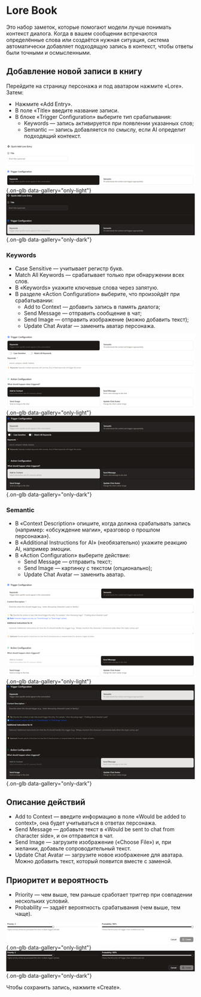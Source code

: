 # Lore Book

Это набор заметок, которые помогают модели лучше понимать контекст диалога. Когда в вашем сообщении встречаются определённые слова или создаётся нужная ситуация, система автоматически добавляет подходящую запись в контекст, чтобы ответы были точными и осмысленными.

## Добавление новой записи в книгу

Перейдите на страницу персонажа и под аватаром нажмите «Lore». Затем:

- Нажмите «Add Entry».
- В поле «Title» введите название записи.
- В блоке «Trigger Configuration» выберите тип срабатывания:
	- Keywords — запись активируется при появлении указанных слов;
	- Semantic — запись добавляется по смыслу, если AI определит подходящий контекст.

![](../assets/image/character/15.png#only-light){.on-glb data-gallery="only-light"}
![](../assets/image/character/15_dark.png#only-dark){.on-glb data-gallery="only-dark"}

### Keywords

- Case Sensitive — учитывает регистр букв.
- Match All Keywords — срабатывает только при обнаружении всех слов.
- В «Keywords» укажите ключевые слова через запятую.
- В разделе «Action Configuration» выберите, что произойдёт при срабатывании:
	- Add to Context — добавить запись в память диалога;
	- Send Message — отправить сообщение в чат;
	- Send Image — отправить изображение (можно добавить текст);
	- Update Chat Avatar — заменить аватар персонажа.

![](../assets/image/character/16.png#only-light){.on-glb data-gallery="only-light"}
![](../assets/image/character/16_dark.png#only-dark){.on-glb data-gallery="only-dark"}

### Semantic

- В «Context Description» опишите, когда должна срабатывать запись (например: «обсуждение магии», «разговор о прошлом персонажа»).
- В «Additional Instructions for AI» (необязательно) укажите реакцию AI, например эмоции.
- В «Action Configuration» выберите действие:
	- Send Message — отправить текст;
	- Send Image — картинку с текстом (опционально);
	- Update Chat Avatar — заменить аватар.

![](../assets/image/character/17.png#only-light){.on-glb data-gallery="only-light"}
![](../assets/image/character/17_dark.png#only-dark){.on-glb data-gallery="only-dark"}

## Описание действий

- Add to Context — введите информацию в поле «Would be added to context», она будет учитываться в ответах персонажа.
- Send Message — добавьте текст в «Would be sent to chat from character side», и он отправится в чат.
- Send Image — загрузите изображение («Choose File») и, при желании, добавьте сопроводительный текст.
- Update Chat Avatar — загрузите новое изображение для аватара. Можно добавить текст, который появится вместе с заменой.

## Приоритет и вероятность

- Priority — чем выше, тем раньше сработает триггер при совпадении нескольких условий.
- Probability — задаёт вероятность срабатывания (чем выше, тем чаще).

![](../assets/image/character/18.png#only-light){.on-glb data-gallery="only-light"}
![](../assets/image/character/18_dark.png#only-dark){.on-glb data-gallery="only-dark"}

Чтобы сохранить запись, нажмите «Create».